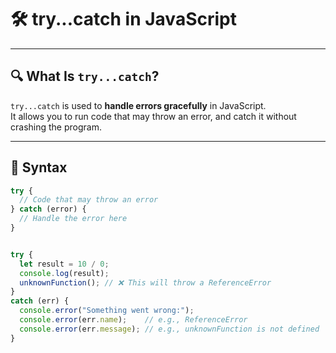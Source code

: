 # 🛠️ try...catch in JavaScript

---

## 🔍 What Is `try...catch`?

`try...catch` is used to **handle errors gracefully** in JavaScript.  
It allows you to run code that may throw an error, and catch it without crashing the program.

---

## 🧱 Syntax

```js
try {
  // Code that may throw an error
} catch (error) {
  // Handle the error here
}


try {
  let result = 10 / 0;
  console.log(result);
  unknownFunction(); // ❌ This will throw a ReferenceError
} 
catch (err) {
  console.error("Something went wrong:");
  console.error(err.name);    // e.g., ReferenceError
  console.error(err.message); // e.g., unknownFunction is not defined
}
